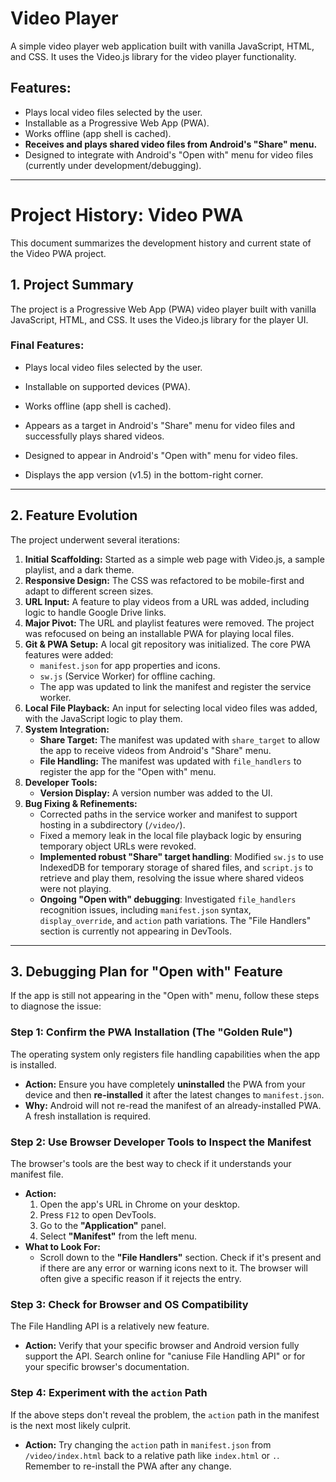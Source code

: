 # Video Player

A simple video player web application built with vanilla JavaScript, HTML, and CSS. It uses the Video.js library for the video player functionality.

## Features:
*   Plays local video files selected by the user.
*   Installable as a Progressive Web App (PWA).
*   Works offline (app shell is cached).
*   **Receives and plays shared video files from Android's "Share" menu.**
*   Designed to integrate with Android's "Open with" menu for video files (currently under development/debugging).

---

# Project History: Video PWA

This document summarizes the development history and current state of the Video PWA project.

## 1. Project Summary

The project is a Progressive Web App (PWA) video player built with vanilla JavaScript, HTML, and CSS. It uses the Video.js library for the player UI.

### Final Features:
- Plays local video files selected by the user.
- Installable on supported devices (PWA).
- Works offline (app shell is cached).
- Appears as a target in Android's "Share" menu for video files and successfully plays shared videos.
- Designed to appear in Android's "Open with" menu for video files.

- Displays the app version (v1.5) in the bottom-right corner.

---

## 2. Feature Evolution

The project underwent several iterations:

1.  **Initial Scaffolding:** Started as a simple web page with Video.js, a sample playlist, and a dark theme.
2.  **Responsive Design:** The CSS was refactored to be mobile-first and adapt to different screen sizes.
3.  **URL Input:** A feature to play videos from a URL was added, including logic to handle Google Drive links.
4.  **Major Pivot:** The URL and playlist features were removed. The project was refocused on being an installable PWA for playing local files.
5.  **Git & PWA Setup:** A local git repository was initialized. The core PWA features were added:
    *   `manifest.json` for app properties and icons.
    *   `sw.js` (Service Worker) for offline caching.
    *   The app was updated to link the manifest and register the service worker.
6.  **Local File Playback:** An input for selecting local video files was added, with the JavaScript logic to play them.
7.  **System Integration:**
    *   **Share Target:** The manifest was updated with `share_target` to allow the app to receive videos from Android's "Share" menu.
    *   **File Handling:** The manifest was updated with `file_handlers` to register the app for the "Open with" menu.
8.  **Developer Tools:**
    *   **Version Display:** A version number was added to the UI.
9.  **Bug Fixing & Refinements:**
    *   Corrected paths in the service worker and manifest to support hosting in a subdirectory (`/video/`).
    *   Fixed a memory leak in the local file playback logic by ensuring temporary object URLs were revoked.
    *   **Implemented robust "Share" target handling**: Modified `sw.js` to use IndexedDB for temporary storage of shared files, and `script.js` to retrieve and play them, resolving the issue where shared videos were not playing.
    *   **Ongoing "Open with" debugging**: Investigated `file_handlers` recognition issues, including `manifest.json` syntax, `display_override`, and `action` path variations. The "File Handlers" section is currently not appearing in DevTools.

---

## 3. Debugging Plan for "Open with" Feature

If the app is still not appearing in the "Open with" menu, follow these steps to diagnose the issue:

### Step 1: Confirm the PWA Installation (The "Golden Rule")
The operating system only registers file handling capabilities when the app is installed.

*   **Action:** Ensure you have completely **uninstalled** the PWA from your device and then **re-installed** it after the latest changes to `manifest.json`.
*   **Why:** Android will not re-read the manifest of an already-installed PWA. A fresh installation is required.

### Step 2: Use Browser Developer Tools to Inspect the Manifest
The browser's tools are the best way to check if it understands your manifest file.

*   **Action:**
    1.  Open the app's URL in Chrome on your desktop.
    2.  Press `F12` to open DevTools.
    3.  Go to the **"Application"** panel.
    4.  Select **"Manifest"** from the left menu.
*   **What to Look For:**
    *   Scroll down to the **"File Handlers"** section. Check if it's present and if there are any error or warning icons next to it. The browser will often give a specific reason if it rejects the entry.

### Step 3: Check for Browser and OS Compatibility
The File Handling API is a relatively new feature.

*   **Action:** Verify that your specific browser and Android version fully support the API. Search online for "caniuse File Handling API" or for your specific browser's documentation.

### Step 4: Experiment with the `action` Path
If the above steps don't reveal the problem, the `action` path in the manifest is the next most likely culprit.

*   **Action:** Try changing the `action` path in `manifest.json` from `/video/index.html` back to a relative path like `index.html` or `.`. Remember to re-install the PWA after any change.
